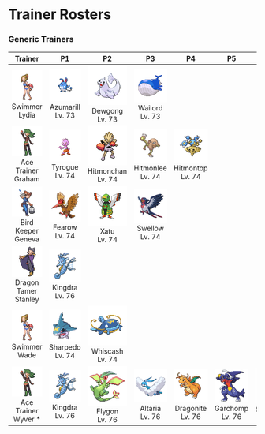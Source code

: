 # Trainer Rosters

### Generic Trainers

| Trainer | P1 | P2 | P3 | P4 | P5 | P6 |
|:-------:|:--:|:--:|:--:|:--:|:--:|:--:|
| ![Swimmer Lydia](../../assets/trainers/swimmer.png)<br>Swimmer Lydia | ![Azumarill](../../assets/sprites/azumarill/front.gif)<br>Azumarill<br>Lv. 73 | ![Dewgong](../../assets/sprites/dewgong/front.gif)<br>Dewgong<br>Lv. 73 | ![Wailord](../../assets/sprites/wailord/front.gif)<br>Wailord<br>Lv. 73 |
| ![Ace Trainer Graham](../../assets/trainers/ace_trainer.png)<br>Ace Trainer Graham | ![Tyrogue](../../assets/sprites/tyrogue/front.gif)<br>Tyrogue<br>Lv. 74 | ![Hitmonchan](../../assets/sprites/hitmonchan/front.gif)<br>Hitmonchan<br>Lv. 74 | ![Hitmonlee](../../assets/sprites/hitmonlee/front.gif)<br>Hitmonlee<br>Lv. 74 | ![Hitmontop](../../assets/sprites/hitmontop/front.gif)<br>Hitmontop<br>Lv. 74 |
| ![Bird Keeper Geneva](../../assets/trainers/bird_keeper.png)<br>Bird Keeper Geneva | ![Fearow](../../assets/sprites/fearow/front.gif)<br>Fearow<br>Lv. 74 | ![Xatu](../../assets/sprites/xatu/front.gif)<br>Xatu<br>Lv. 74 | ![Swellow](../../assets/sprites/swellow/front.gif)<br>Swellow<br>Lv. 74 |
| ![Dragon Tamer Stanley](../../assets/trainers/dragon_tamer.png)<br>Dragon Tamer Stanley | ![Kingdra](../../assets/sprites/kingdra/front.gif)<br>Kingdra<br>Lv. 76 |
| ![Swimmer Wade](../../assets/trainers/swimmer.png)<br>Swimmer Wade | ![Sharpedo](../../assets/sprites/sharpedo/front.gif)<br>Sharpedo<br>Lv. 74 | ![Whiscash](../../assets/sprites/whiscash/front.gif)<br>Whiscash<br>Lv. 74 |
| ![Ace Trainer Wyver *](../../assets/trainers/ace_trainer.png)<br>Ace Trainer Wyver * | ![Kingdra](../../assets/sprites/kingdra/front.gif)<br>Kingdra<br>Lv. 76 | ![Flygon](../../assets/sprites/flygon/front.gif)<br>Flygon<br>Lv. 76 | ![Altaria](../../assets/sprites/altaria/front.gif)<br>Altaria<br>Lv. 76 | ![Dragonite](../../assets/sprites/dragonite/front.gif)<br>Dragonite<br>Lv. 76 | ![Garchomp](../../assets/sprites/garchomp/front.gif)<br>Garchomp<br>Lv. 76 | ![Salamence](../../assets/sprites/salamence/front.gif)<br>Salamence<br>Lv. 77 |

